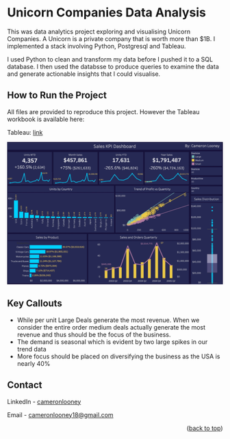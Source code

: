 
# Unicorn Companies Data Analysis

This was data analytics project exploring and visualising Unicorn Companies. 
A Unicorn is a private company that is worth more than $1B. I implemented a stack involving 
Python, Postgresql and Tableau. 

I used Python to clean and transform my data before I pushed it to a SQL database. I then used the databsse
to produce queries to examine the data and generate actionable insights that I could visualise. 

## How to Run the Project
All files are provided to reproduce this project. However the Tableau workbook is available 
here: 

Tableau: [link](https://public.tableau.com/app/profile/cameron.looney/viz/SalesKPI_16556590856360/Dashboard1)


![img.png](img.png)

## Key Callouts
- While per unit Large Deals generate the most revenue. When we consider the entire order medium deals actually generate the most revenue and thus should be the focus of the business. 
- The demand is seasonal which is evident by two large spikes in our trend data
- More focus should be placed on diversifying the business as the USA is nearly 40%

## Contact

LinkedIn - [cameronlooney](https://www.linkedin.com/in/cameronlooney/)

Email - cameronlooney18@gmail.com


<p align="right">(<a href="#top">back to top</a>)</p>